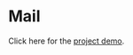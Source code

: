 # Mail

Click here for the [project demo](https://www.youtube.com/watch?v=d8CcobQtddo&list=PLGERVsyQHm-t_dSXR-Rr8gGDZ3iscq7u3).
